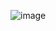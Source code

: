![image](https://github.com/Mehwarzaidi/Simple-Design-Webpage/assets/154052609/b7da990c-e68e-4cad-86c7-46734e837b2b)
